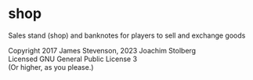 # shop

Sales stand (shop) and banknotes for players to sell and exchange goods

Copyright 2017 James Stevenson, 2023 Joachim Stolberg  
Licensed GNU General Public License 3  
(Or higher, as you please.)

